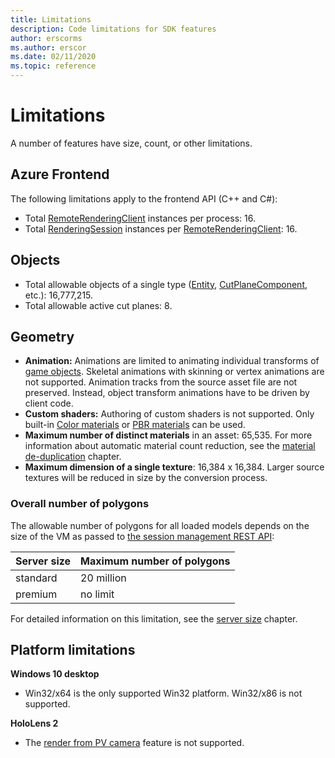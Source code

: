 ```yaml
---
title: Limitations
description: Code limitations for SDK features
author: erscorms
ms.author: erscor
ms.date: 02/11/2020
ms.topic: reference
---
```


# Limitations

A number of features have size, count, or other limitations.

## Azure Frontend

The following limitations apply to the frontend API (C++ and C#):
* Total [RemoteRenderingClient](/dotnet/api/microsoft.azure.remoterendering.remoterenderingclient) instances per process: 16.
* Total [RenderingSession](/dotnet/api/microsoft.azure.remoterendering.renderingsession) instances per [RemoteRenderingClient](/dotnet/api/microsoft.azure.remoterendering.remoterenderingclient): 16.

## Objects

* Total allowable objects of a single type ([Entity](../concepts/entities.md), [CutPlaneComponent](../overview/features/cut-planes.md), etc.): 16,777,215.
* Total allowable active cut planes: 8.

## Geometry

* **Animation:** Animations are limited to animating individual transforms of [game objects](../concepts/entities.md). Skeletal animations with skinning or vertex animations are not supported. Animation tracks from the source asset file are not preserved. Instead, object transform animations have to be driven by client code.
* **Custom shaders:** Authoring of custom shaders is not supported. Only built-in [Color materials](../overview/features/color-materials.md) or [PBR materials](../overview/features/pbr-materials.md) can be used.
* **Maximum number of distinct materials** in an asset: 65,535. For more information about automatic material count reduction, see the [material de-duplication](../how-tos/conversion/configure-model-conversion.md#material-de-duplication) chapter.
* **Maximum dimension of a single texture**: 16,384 x 16,384. Larger source textures will be reduced in size by the conversion process.

### Overall number of polygons

The allowable number of polygons for all loaded models depends on the size of the VM as passed to [the session management REST API](../how-tos/session-rest-api.md#create-a-session):

| Server size | Maximum number of polygons |
|:--------|:------------------|
|standard| 20 million |
|premium| no limit |

For detailed information on this limitation, see the [server size](../reference/vm-sizes.md) chapter.

## Platform limitations

**Windows 10 desktop**

* Win32/x64 is the only supported Win32 platform. Win32/x86 is not supported.

**HoloLens 2**

* The [render from PV camera](/windows/mixed-reality/mixed-reality-capture-for-developers#render-from-the-pv-camera-opt-in) feature is not supported.